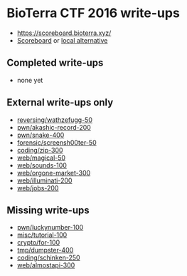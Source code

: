 # BioTerra CTF 2016 write-ups

* <https://scoreboard.bioterra.xyz/>
* [Scoreboard](https://scoreboard.bioterra.xyz/scoreboard) or [local alternative](TODOLOCAL)

## Completed write-ups

* none yet

## External write-ups only

* [reversing/wathzefugg-50](reversing/wathzefugg-50)
* [pwn/akashic-record-200](pwn/akashic-record-200)
* [pwn/snake-400](pwn/snake-400)
* [forensic/screensh00ter-50](forensic/screensh00ter-50)
* [coding/zip-300](coding/zip-300)
* [web/magical-50](web/magical-50)
* [web/sounds-100](web/sounds-100)
* [web/orgone-market-300](web/orgone-market-300)
* [web/illuminati-200](web/illuminati-200)
* [web/jobs-200](web/jobs-200)

## Missing write-ups

* [pwn/luckynumber-100](pwn/luckynumber-100)
* [misc/tutorial-100](misc/tutorial-100)
* [crypto/for-100](crypto/for-100)
* [tmp/dumpster-400](tmp/dumpster-400)
* [coding/schinken-250](coding/schinken-250)
* [web/almostapi-300](web/almostapi-300)
